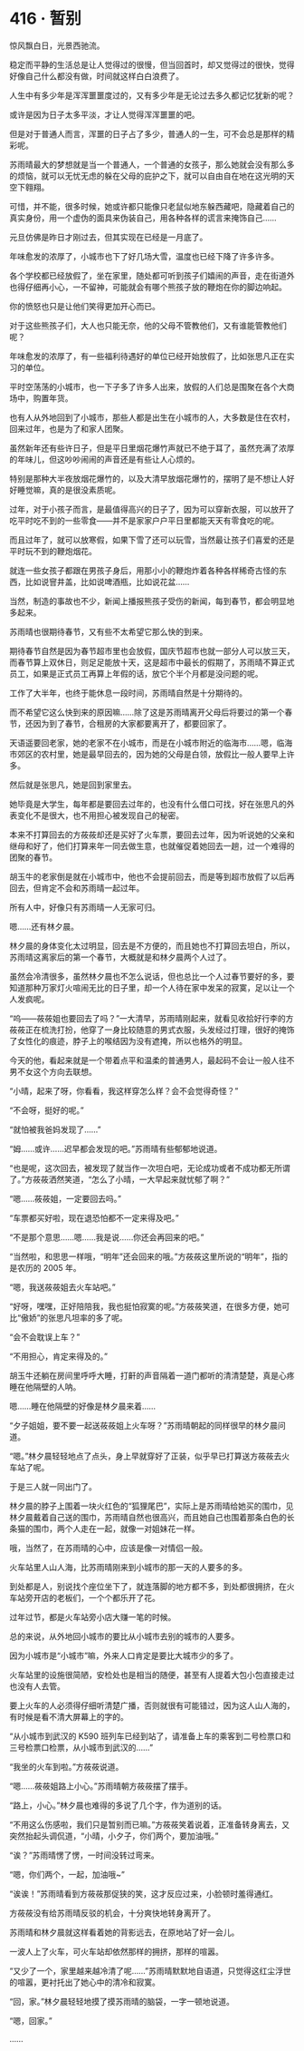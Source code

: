 # 416 · 暂别

惊风飘白日，光景西驰流。

稳定而平静的生活总是让人觉得过的很慢，但当回首时，却又觉得过的很快，觉得好像自己什么都没有做，时间就这样白白浪费了。

人生中有多少年是浑浑噩噩度过的，又有多少年是无论过去多久都记忆犹新的呢？

或许是因为日子太多平淡，才让人觉得浑浑噩噩的吧。

但是对于普通人而言，浑噩的日子占了多少，普通人的一生，可不会总是那样的精彩呢。

苏雨晴最大的梦想就是当一个普通人，一个普通的女孩子，那么她就会没有那么多的烦恼，就可以无忧无虑的躲在父母的庇护之下，就可以自由自在地在这光明的天空下翱翔。

可惜，并不能，很多时候，她或许都只能像只老鼠似地东躲西藏吧，隐藏着自己的真实身份，用一个虚伪的面具来伪装自己，用各种各样的谎言来掩饰自己……

元旦仿佛是昨日才刚过去，但其实现在已经是一月底了。

年味愈发的浓厚了，小城市也下了好几场大雪，温度也已经下降了许多许多。

各个学校都已经放假了，坐在家里，随处都可听到孩子们嬉闹的声音，走在街道外也得仔细再小心，一不留神，可能就会有哪个熊孩子放的鞭炮在你的脚边响起。

你的愤怒也只是让他们笑得更加开心而已。

对于这些熊孩子们，大人也只能无奈，他的父母不管教他们，又有谁能管教他们呢？

年味愈发的浓厚了，有一些福利待遇好的单位已经开始放假了，比如张思凡正在实习的单位。

平时空荡荡的小城市，也一下子多了许多人出来，放假的人们总是围聚在各个大商场中，购置年货。

也有人从外地回到了小城市，那些人都是出生在小城市的人，大多数是住在农村，回来过年，也是为了和家人团聚。

虽然新年还有些许日子，但是平日里烟花爆竹声就已不绝于耳了，虽然充满了浓厚的年味儿，但这吵吵闹闹的声音还是有些让人心烦的。

特别是那种大半夜放烟花爆竹的，以及大清早放烟花爆竹的，摆明了是不想让人好好睡觉嘛，真的是很没素质呢。

过年，对于小孩子而言，是最值得高兴的日子了，因为可以穿新衣服，可以放开了吃平时吃不到的一些零食——并不是家家户户平日里都能天天有零食吃的呢。

而且过年了，就可以放寒假，如果下雪了还可以玩雪，当然最让孩子们喜爱的还是平时玩不到的鞭炮烟花。

就连一些女孩子都跟在男孩子身后，用那小小的鞭炮炸着各种各样稀奇古怪的东西，比如说窨井盖，比如说啤酒瓶，比如说花盆……

当然，制造的事故也不少，新闻上播报熊孩子受伤的新闻，每到春节，都会明显地多起来。

苏雨晴也很期待春节，又有些不太希望它那么快的到来。

期待春节自然是因为春节超市里也会放假，国庆节超市也就一部分人可以放三天，而春节算上双休日，则足足能放十天，这是超市中最长的假期了，苏雨晴不算正式员工，如果是正式员工再算上年假的话，放它个半个月都是没问题的呢。

工作了大半年，也终于能休息一段时间，苏雨晴自然是十分期待的。

而不希望它这么快到来的原因嘛……除了这是苏雨晴离开父母后将要过的第一个春节，还因为到了春节，合租房的大家都要离开了，都要回家了。

天语遥要回老家，她的老家不在小城市，而是在小城市附近的临海市……嗯，临海市郊区的农村里，她是最早回去的，因为她的父母是白领，放假比一般人要早上许多。

然后就是张思凡，她是回到家里去。

她毕竟是大学生，每年都是要回去过年的，也没有什么借口可找，好在张思凡的外表变化不是很大，也不用担心被发现自己的秘密。

本来不打算回去的方莜莜却还是买好了火车票，要回去过年，因为听说她的父亲和继母和好了，他们打算来年一同去做生意，也就催促着她回去一趟，过一个难得的团聚的春节。

胡玉牛的老家倒是就在小城市中，他也不会提前回去，而是等到超市放假了以后再回去，但肯定不会和苏雨晴一起过年。

所有人中，好像只有苏雨晴一人无家可归。

嗯……还有林夕晨。

林夕晨的身体变化太过明显，回去是不方便的，而且她也不打算回去坦白，所以，苏雨晴这离家后的第一个春节，大概就是和林夕晨两个人过了。

虽然会冷清很多，虽然林夕晨也不怎么说话，但也总比一个人过春节要好的多，要知道那种万家灯火喧闹无比的日子里，却一个人待在家中发呆的寂寞，足以让一个人发疯呢。

“呜——莜莜姐也要回去了吗？”一大清早，苏雨晴刚起来，就看见收拾好行李的方莜莜正在梳洗打扮，他穿了一身比较随意的男式衣服，头发经过打理，很好的掩饰了女性化的痕迹，脖子上的喉结因为没有遮掩，所以也格外的明显。

今天的他，看起来就是一个带着点平和温柔的普通男人，最起码不会让一般人往不男不女这个方向去联想。

“小晴，起来了呀，你看看，我这样穿怎么样？会不会觉得奇怪？”

“不会呀，挺好的呢。”

“就怕被我爸妈发现了……”

“姆……或许……迟早都会发现的吧。”苏雨晴有些郁郁地说道。

“也是呢，这次回去，被发现了就当作一次坦白吧，无论成功或者不成功都无所谓了。”方莜莜洒然笑道，“怎么了小晴，一大早起来就忧郁了啊？”

“嗯……莜莜姐，一定要回去吗。”

“车票都买好啦，现在退恐怕都不一定来得及吧。”

“不是那个意思……嗯……我是说……你还会再回来的吧。”

“当然啦，和思思一样哦，“明年”还会回来的哦。”方莜莜这里所说的“明年”，指的是农历的 2005 年。

“嗯，我送莜莜姐去火车站吧。”

“好呀，嘿嘿，正好陪陪我，我也挺怕寂寞的呢。”方莜莜笑道，在很多方便，她可比“傲娇”的张思凡坦率的多了呢。

“会不会耽误上车？”

“不用担心，肯定来得及的。”

胡玉牛还躺在房间里呼呼大睡，打鼾的声音隔着一道门都听的清清楚楚，真是心疼睡在他隔壁的人呐。

嗯……睡在他隔壁的好像是林夕晨来着……

“夕子姐姐，要不要一起送莜莜姐上火车呀？”苏雨晴朝起的同样很早的林夕晨问道。

“嗯。”林夕晨轻轻地点了点头，身上早就穿好了正装，似乎早已打算送方莜莜去火车站了呢。

于是三人就一同出门了。

林夕晨的脖子上围着一块火红色的“狐狸尾巴”，实际上是苏雨晴给她买的围巾，见林夕晨戴着自己送的围巾，苏雨晴自然也很高兴，而且她自己也围着那条白色的长条猫的围巾，两个人走在一起，就像一对姐妹花一样。

哦，当然了，在苏雨晴的心中，应该是像一对情侣一般。

火车站里人山人海，比苏雨晴刚来到小城市的那一天的人要多的多。

到处都是人，别说找个座位坐下了，就连落脚的地方都不多，到处都很拥挤，在火车站旁开店的老板们，一个个都乐开了花。

过年过节，都是火车站旁小店大赚一笔的时候。

总的来说，从外地回小城市的要比从小城市去别的城市的人要多。

因为小城市是“小城市”嘛，外来人口肯定是要比大城市少的多了。

火车站里的设施很简陋，安检处也是相当的随便，甚至有人提着大包小包直接走过也没有人去管。

要上火车的人必须得仔细听清楚广播，否则就很有可能错过，因为这人山人海的，有时候是看不清大屏幕上的字的。

“从小城市到武汉的 K590 班列车已经到站了，请准备上车的乘客到二号检票口和三号检票口检票，从小城市到武汉的……”

“我坐的火车到啦。”方莜莜说道。

“嗯……莜莜姐路上小心。”苏雨晴朝方莜莜摆了摆手。

“路上，小心。”林夕晨也难得的多说了几个字，作为道别的话。

“不用这么伤感啦，我们只是暂别而已嘛。”方莜莜笑着说着，正准备转身离去，又突然抬起头调侃道，“小晴，小夕子，你们两个，要加油哦。”

“诶？”苏雨晴愣了愣，一时间没转过弯来。

“嗯，你们两个，一起，加油哦\~”

“诶诶！”苏雨晴看到方莜莜那促狭的笑，这才反应过来，小脸顿时羞得通红。

方莜莜没有给苏雨晴反驳的机会，十分爽快地转身离开了。

苏雨晴和林夕晨就这样看着她的背影远去，在原地站了好一会儿。

一波人上了火车，可火车站却依然那样的拥挤，那样的喧嚣。

“又少了一个，家里越来越冷清了呢……”苏雨晴默默地自语道，只觉得这红尘浮世的喧嚣，更衬托出了她心中的清冷和寂寞。

“回，家。”林夕晨轻轻地摸了摸苏雨晴的脑袋，一字一顿地说道。

“嗯，回家。”

……
